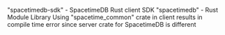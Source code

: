 "spacetimedb-sdk" - SpacetimeDB Rust client SDK
"spacetimedb" - Rust Module Library
Using "spacetime_common" crate in client results in compile time error since server crate for SpacetimeDB is different